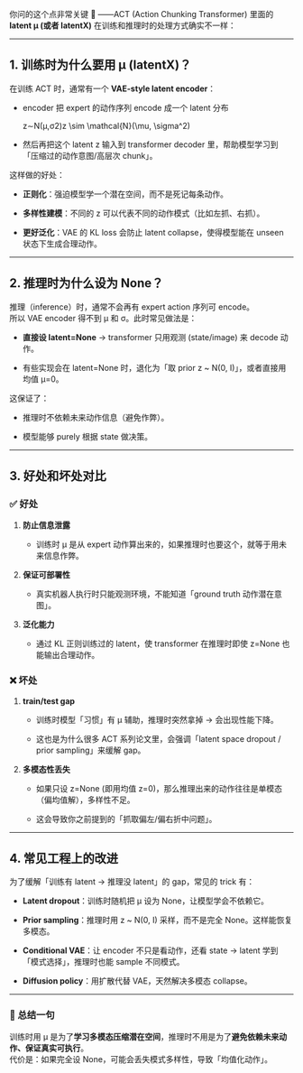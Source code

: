 你问的这个点非常关键 🚀 ——ACT (Action Chunking Transformer) 里面的 **latent μ (或者 latentX)** 在训练和推理时的处理方式确实不一样：

---

## 1. 训练时为什么要用 μ (latentX)？

在训练 ACT 时，通常有一个 **VAE-style latent encoder**：

- encoder 把 expert 的动作序列 encode 成一个 latent 分布
    
    z∼N(μ,σ2)z \sim \mathcal{N}(\mu, \sigma^2)
- 然后再把这个 latent z 输入到 transformer decoder 里，帮助模型学习到「压缩过的动作意图/高层次 chunk」。
    

这样做的好处：

- **正则化**：强迫模型学一个潜在空间，而不是死记每条动作。
    
- **多样性建模**：不同的 z 可以代表不同的动作模式（比如左抓、右抓）。
    
- **更好泛化**：VAE 的 KL loss 会防止 latent collapse，使得模型能在 unseen 状态下生成合理动作。
    

---

## 2. 推理时为什么设为 None？

推理（inference）时，通常不会再有 expert action 序列可 encode。  
所以 VAE encoder 得不到 μ 和 σ。此时常见做法是：

- **直接设 latent=None** → transformer 只用观测 (state/image) 来 decode 动作。
    
- 有些实现会在 latent=None 时，退化为「取 prior z ~ N(0, I)」，或者直接用均值 μ=0。
    

这保证了：

- 推理时不依赖未来动作信息（避免作弊）。
    
- 模型能够 purely 根据 state 做决策。
    

---

## 3. 好处和坏处对比

### ✅ 好处

1. **防止信息泄露**
    
    - 训练时 μ 是从 expert 动作算出来的，如果推理时也要这个，就等于用未来信息作弊。
        
2. **保证可部署性**
    
    - 真实机器人执行时只能观测环境，不能知道「ground truth 动作潜在意图」。
        
3. **泛化能力**
    
    - 通过 KL 正则训练过的 latent，使 transformer 在推理时即使 z=None 也能输出合理动作。
        

### ❌ 坏处

1. **train/test gap**
    
    - 训练时模型「习惯」有 μ 辅助，推理时突然拿掉 → 会出现性能下降。
        
    - 这也是为什么很多 ACT 系列论文里，会强调「latent space dropout / prior sampling」来缓解 gap。
        
2. **多模态性丢失**
    
    - 如果只设 z=None (即用均值 z=0)，那么推理出来的动作往往是单模态（偏均值解），多样性不足。
        
    - 这会导致你之前提到的「抓取偏左/偏右折中问题」。
        

---

## 4. 常见工程上的改进

为了缓解「训练有 latent → 推理没 latent」的 gap，常见的 trick 有：

- **Latent dropout**：训练时随机把 μ 设为 None，让模型学会不依赖它。
    
- **Prior sampling**：推理时用 z ~ N(0, I) 采样，而不是完全 None。这样能恢复多模态。
    
- **Conditional VAE**：让 encoder 不只是看动作，还看 state → latent 学到「模式选择」，推理时也能 sample 不同模式。
    
- **Diffusion policy**：用扩散代替 VAE，天然解决多模态 collapse。
    

---
### 🔑 总结一句

训练时用 μ 是为了**学习多模态压缩潜在空间**，推理时不用是为了**避免依赖未来动作、保证真实可执行**。  
代价是：如果完全设 None，可能会丢失模式多样性，导致「均值化动作」。
